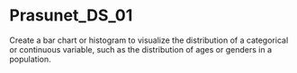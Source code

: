 # Prasunet_DS_01
Create a bar chart or histogram to visualize the distribution of a categorical or continuous variable, such as the distribution of ages or genders in a population.
